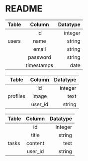 # README

| Table         | Column        | Datatype |
| ------------- |:-------------:| -----:   |
|               | id            | integer  |
|users          | name          |  string  |
|               | email         |  string  |
|               | password      |  string  |
|               | timestamps    |  date    |


| Table         | Column        | Datatype |
| ------------- |:-------------:| -----:   |
|               | id            |  integer |
|   profiles    | image         |  text    |
|               | user_id       |  string  |

| Table         | Column        | Datatype |
| ------------- |:-------------:| -----:   |
|               | id            |  integer |
|               | title         |  string  |
|tasks          | content       |  text    |
|               | user_id       |  string  |